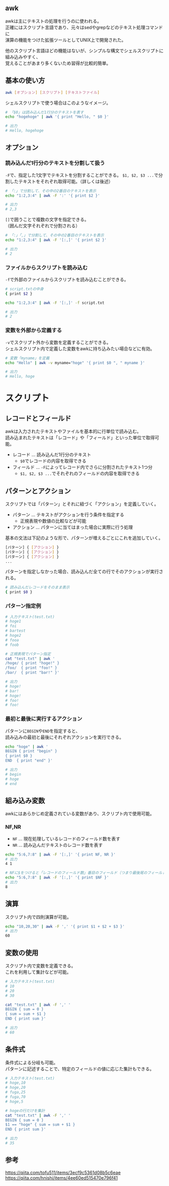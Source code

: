 ## awk
awkは主にテキストの処理を行うのに使われる。  
正確にはスクリプト言語であり、元々はsedやgrepなどのテキスト処理コマンドに  
演算の機能をつけた拡張ツールとしてUNIX上で開発された。

他のスクリプト言語ほどの機能はないが、シンプルな構文でシェルスクリプトに組み込みやすく、  
覚えることがあまり多くないため習得が比較的簡単。  

## 基本の使い方
```bash
awk [オプション] [スクリプト] [テキストファイル]
```

シェルスクリプトで使う場合はこのようなイメージ。
```bash
# 「$0」は読み込んだ1行分のテキストを表す
echo "hogehoge" | awk '{ print "Hello, " $0 }'

# 出力
# Hello, hogehoge
```

## オプション
### 読み込んだ1行分のテキストを分割して扱う
`-F`で、指定した1文字でテキストを分割することができる。
`$1, $2, $3 ...`で分割したテキストをそれぞれ取得可能。（詳しくは後述）

```bash
# 「:」で分割して、その中の2番目のテキストを表示
echo "1:2,3:4" | awk -F ':' '{ print $2 }'

# 出力
# 2,3
```

`[]`で囲うことで複数の文字を指定できる。    
（囲んだ文字それぞれで分割される）
```bash
# 「:」「,」で分割して、その中の2番目のテキストを表示
echo "1:2,3:4" | awk -F '[:,]' '{ print $2 }'

# 出力
# 2
```

### ファイルからスクリプトを読み込む
`-f`で外部のファイルからスクリプトを読み込むことができる。
```bash
# script.txtの中身
{ print $2 }
```

```bash
echo "1:2,3:4" | awk -F '[:,]' -f script.txt

# 出力
# 2
```

### 変数を外部から定義する
`-v`でスクリプト外から変数を定義することができる。  
シェルスクリプト内で定義した変数をawkに持ち込みたい場合などに有効。

```bash
# 変数「myname」を定義
echo "Hello" | awk -v myname="hoge" '{ print $0 ", " myname }'

# 出力
# Hello, hoge
```

# スクリプト
## レコードとフィールド
awkは入力されたテキストやファイルを基本的に行単位で読み込む。  
読み込まれたテキストは「レコード」や「フィールド」といった単位で取得可能。

* レコード ... 読み込んだ1行分のテキスト
  - `$0`でレコードの内容を取得できる
* フィールド ... `-F`によってレコード内でさらに分割されたテキスト1つ分
  - `$1, $2, $3 ...`でそれぞれのフィールドの内容を取得できる

## パターンとアクション
スクリプトでは「パターン」とそれに紐づく「アクション」を定義していく。  

* パターン ... テキストがアクションを行う条件を指定する
  - 正規表現や数値の比較などが可能
* アクション ... パターンに当てはまった場合に実際に行う処理

基本の文法は下記のような形で、パターンが増えるごとにこれを追加していく。
```bash
[パターン] { [アクション] }
[パターン] { [アクション] }
[パターン] { [アクション] }
...
```

パターンを指定しなかった場合、読み込んだ全ての行でそのアクションが実行される。
```bash
# 読み込んだレコードをそのまま表示
{ print $0 }
```

### パターン指定例
```bash
# 入力テキスト(test.txt)
# hoge1
# foi
# bartest
# hoge2
# fooa
# foob

# 正規表現でパターン指定
cat "test.txt" | awk '
/hoge/ { print "hoge!" }
/foo/  { print "foo!" }
/bar/  { print "bar!" }'

# 出力
# hoge!
# bar!
# hoge!
# foo!
# foo!
```

### 最初と最後に実行するアクション
パターンに`BEGIN`や`END`を指定すると、  
読み込みの最初と最後にそれぞれアクションを実行できる。
```bash
echo "hoge" | awk '
BEGIN { print "begin" }
{ print $0 }
END  { print "end" }'

# 出力
# begin
# hoge
# end
```
## 組み込み変数
awkにはあらかじめ定義されている変数があり、スクリプト内で使用可能。

### NF,NR
* `NF` ... 現在処理しているレコードのフィールド数を表す
* `NR` ... 読み込んだテキストのレコード数を表す

```bash
echo "5:6,7:8" | awk -F '[:,]' '{ print NF, NR }'
# 出力
4 1

# NFに$をつけると「レコードのフィールド数」番目のフィールド（つまり最後尾のフィールド）を取得できる
echo "5:6,7:8" | awk -F '[:,]' '{ print $NF }'
# 出力
8
```


## 演算
スクリプト内で四則演算が可能。
```bash
echo "10,20,30" | awk -F ',' '{ print $1 + $2 + $3 }'
# 出力
60
```

## 変数の使用
スクリプト内で変数を定義できる。  
これを利用して集計などが可能。
```bash
# 入力テキスト(test.txt)
# 10
# 20
# 30

cat "test.txt" | awk -F ',' '
BEGIN { sum = 0 }
{ sum = sum + $1 }
END { print sum }'

# 出力
# 60
```

## 条件式
条件式による分岐も可能。  
パターンに記述することで、特定のフィールドの値に応じた集計もできる。
```bash
# 入力テキスト(test.txt)
# hoge,10
# hoge,20
# fuga,25
# fuga,70
# hoge,5

# hogeの行だけを集計
cat "test.txt" | awk -F ',' '
BEGIN { sum = 0 }
$1 == "hoge" { sum = sum + $1 }
END { print sum }'

# 出力
# 35
```


## 参考
<https://qiita.com/tofu511/items/3ecf9c5361d08b5c6eae>  
<https://qiita.com/hnishi/items/4ee60ed515470e796f41>